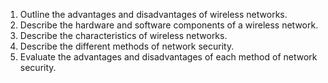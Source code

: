 1. Outline the advantages and disadvantages of wireless networks.
2. Describe the hardware and software components of a wireless network.
3. Describe the characteristics of wireless networks.
4. Describe the different methods of network security.
5. Evaluate the advantages and disadvantages of each method of network security.